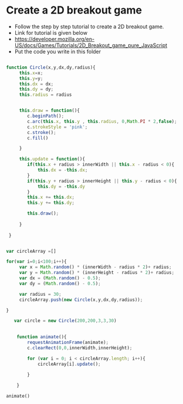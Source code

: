 # Create a 2D breakout game

- Follow the step by step tutorial to create a 2D breakout game.
- Link for tutorial is given below
- https://developer.mozilla.org/en-US/docs/Games/Tutorials/2D_Breakout_game_pure_JavaScript
- Put the code you write in this folder

```js

function Circle(x,y,dx,dy,radius){
     this.x=x;
     this.y=y;
     this.dx = dx;
     this.dy = dy;
     this.radius = radius


     this.draw = function(){
        c.beginPath();
        c.arc(this.x, this.y , this.radius, 0,Math.PI * 2,false);
        c.strokeStyle = 'pink';
        c.stroke();
        c.fill()

     }

     this.update = function(){
        if(this.x + radius > innerWidth || this.x - radius < 0){
            this.dx = -this.dx;
        }
        if(this.y + radius > innerHeight || this.y - radius < 0){
            this.dy = -this.dy
        }
        this.x += this.dx;
        this.y += this.dy;

        this.draw();
 
     }
 
 }


var circleArray =[]

for(var i=0;i<100;i++){ 
     var x = Math.random() * (innerWidth - radius * 2)+ radius;
     var y = Math.random() * (innerHeight - radius * 2)+ radius;
     var dx = (Math.random() - 0.5);
     var dy = (Math.random() - 0.5);

     var radius = 30;
     circleArray.push(new Circle(x,y,dx,dy,radius));

}

   var circle = new Circle(200,200,3,3,30)

  
    function animate(){
        requestAnimationFrame(animate);
        c.clearRect(0,0,innerWidth,innerHeight);

        for (var i = 0; i < circleArray.length; i++){
            circleArray[i].update();

        } 
        
    } 
```
    animate()

